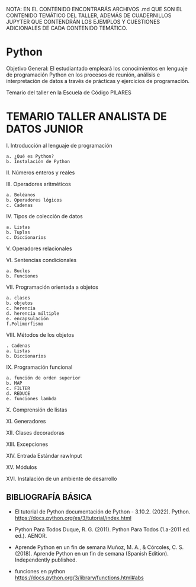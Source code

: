NOTA: EN EL CONTENIDO ENCONTRARÁS ARCHIVOS .md QUE SON EL CONTENIDO TEMÁTICO DEL TALLER, ADEMÁS DE CUADERNILLOS JUPYTER QUE CONTENDRÁN LOS EJEMPLOS Y CUESTIONES ADICIONALES DE CADA CONTENIDO TEMÁTICO.

# Python

Objetivo General: El estudiantado empleará los conocimientos en lenguaje de programación Python en los
procesos de reunión, análisis e interpretación de datos a través de prácticas y ejercicios de programación.

Temario del taller en la Escuela de Código PILARES
# TEMARIO TALLER ANALISTA DE DATOS JUNIOR
I. Introducción al lenguaje de programación

    a. ¿Qué es Python?
    b. Instalación de Python
  
II. Números enteros y reales

III. Operadores aritméticos

    a. Boléanos
    b. Operadores lógicos
    c. Cadenas
  
IV. Tipos de colección de datos

    a. Listas
    b. Tuplas
    c. Diccionarios
  
V. Operadores relacionales

VI. Sentencias condicionales

    a. Bucles
    b. Funciones
  
VII. Programación orientada a objetos

    a. clases
    b. objetos
    c. herencia
    d. herencia múltiple
    e. encapsulación
    f.Polimorfismo
  
VIII. Métodos de los objetos

    . Cadenas
    a. Listas
    b. Diccionarios
  
IX. Programación funcional

    a. función de orden superior
    b. MAP
    c. FILTER
    d. REDUCE
    e. funciones lambda
  
X. Comprensión de listas

XI. Generadores

XII. Clases decoradoras

XIII. Excepciones

XIV. Entrada Estándar rawInput

XV. Módulos

XVI. Instalación de un ambiente de desarrollo

## BIBLIOGRAFÍA BÁSICA

* El tutorial de Python
documentación de Python - 3.10.2. (2022). Python.
https://docs.python.org/es/3/tutorial/index.html

* Python Para Todos Duque, R. G. (2011). Python Para Todos (1.a-2011 ed. ed.). AENOR.

* Aprende Python en un fin de semana
Muñoz, M. A., & Córcoles, C. S. (2018). Aprende Python en un fin de semana
(Spanish Edition). Independently published.

* funciones en python 
https://docs.python.org/3/library/functions.html#abs
